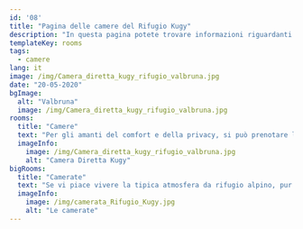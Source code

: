 ```yaml
---
id: '08'
title: "Pagina delle camere del Rifugio Kugy"
description: "In questa pagina potete trovare informazioni riguardanti le camere disponibili al Rifugio Kugy, Valbruna (UD) - Italia"
templateKey: rooms
tags:
  - camere
lang: it
image: /img/Camera_diretta_kugy_rifugio_valbruna.jpg
date: "20-05-2020"
bgImage:
  alt: "Valbruna"
  image: /img/Camera_diretta_kugy_rifugio_valbruna.jpg
rooms:
  title: "Camere"
  text: "Per gli amanti del comfort e della privacy, si può prenotare la camera Diretta Kugy, una romantica matrimoniale al primo piano. Con i suoi quindici metri quadri è una stanza molto spaziosa e le piastrelle chiare combinate all'arredamento in legno di pino rendono l’ambiente luminoso e ospitale. Il  bagno privato dalle rifiniture moderne, dotato di doccia e servizi igienici, è agibile anche a persone disabili, così come la camera stessa, raggiungibile con l’ascensore."
  imageInfo:
    image: /img/Camera_diretta_kugy_rifugio_valbruna.jpg
    alt: "Camera Diretta Kugy"
bigRooms:
  title: "Camerate"
  text: "Se vi piace vivere la tipica atmosfera da rifugio alpino, pur senza rinunciare a servizi confortevoli, potrete scegliere di dormire in una delle spaziose camerate da sei o dodici posti. Ciascuna è dotata di letti a castello forniti di tutta la biancheria, mobili in legno, vetrate luminose e un bagno privato con doccia, wc, bidet, lavabo e asciugacapelli. Gola Nord Est  6 posti La camera Gola Nord Est rappresenta una valida scelta per le famiglie o i gruppi di escursionisti che vogliano fermarsi per un tour di più giorni. È arredata con piastrelle chiare e mobili in legno di pino tra cui: tre letti a castello, armadietti e seggiolini. I servizi igienici privati sono dotati di doccia, doppio lavabo e wc e al piano è disponibile un altro bagno in comune. Cengia degli Dei  14 posti La camera Cengia degli Dei è composta da letti a castello e arredi in legno di pino. Dotata anch’essa di servizi igienici privati e completi di doccia, lavabo e wc, offre un ulteriore bagno attiguo con tre lavabi, due docce e due wc."
  imageInfo:
    image: /img/camerata_Rifugio_Kugy.jpg
    alt: "Le camerate"
---
```


